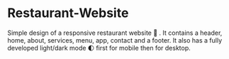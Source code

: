 # Restaurant-Website
Simple design of a responsive restaurant website 🥗 . It contains a header, home, about, services, menu, app, contact and a footer. It also has a fully developed light/dark mode 🌓 first for mobile then for desktop.

